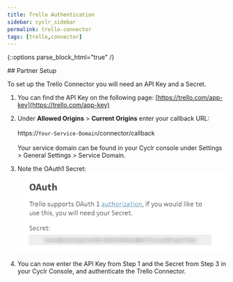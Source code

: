 ```yaml
---
title: Trello Authentication
sidebar: cyclr_sidebar
permalink: trello-connector
tags: [trello,connector]
---
```

{::options parse_block_html="true" /}
<section class="card py-5 my-5">
## Partner Setup

To set up the Trello Connector you will need an API Key and a Secret.

1. You can find the API Key on the following page: [https://trello.com/app-key](https://trello.com/app-key)

2. Under **Allowed Origins** > **Current Origins** enter your callback URL:
<br><br>https://``Your-Service-Domain``/connector/callback<br><br>Your service domain can be found in your Cyclr console under Settings > General Settings > Service Domain.

3. Note the OAuth1 Secret:<br>![OAuth1 Secret](./images/oauth1secrettrello.png)

4. You can now enter the API Key from Step 1 and the Secret from Step 3 in your Cyclr Console, and authenticate the Trello Connector.

</section>
